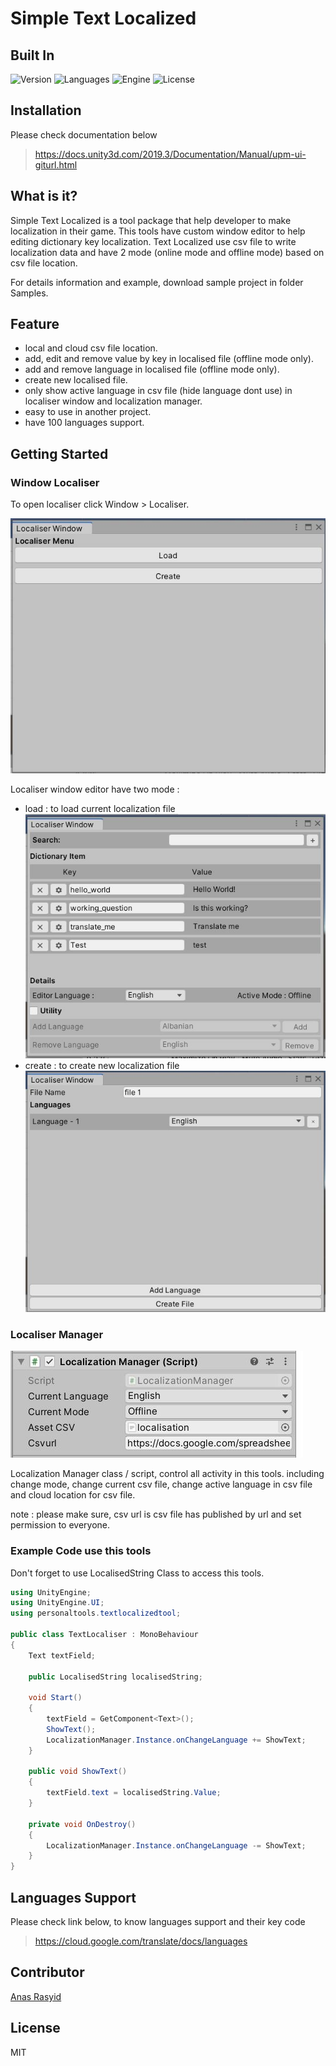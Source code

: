 # Simple Text Localized
## Built In
![Version](https://badgen.net/badge/Release/v1.0.0/blue) ![Languages](https://badgen.net/badge/Languages/C-Sharp/purple)
![Engine](https://badgen.net/badge/Engine/Unity%202019.4.13f1/gray) ![License](https://badgen.net/github/license/micromatch/micromatch)

## Installation
Please check documentation below
> https://docs.unity3d.com/2019.3/Documentation/Manual/upm-ui-giturl.html

## What is it?
Simple Text Localized is a tool package that help developer to make localization in their game. This tools have custom window editor to help editing dictionary key localization. Text Localized use csv file to write localization data and have 2 mode (online mode and offline mode) based on csv file location.

For details information and example, download sample project in folder Samples.

## Feature
- local and cloud csv file location.
- add, edit and remove value by key in localised file (offline mode only).
- add and remove language in localised file (offline mode only).
- create new localised file.
- only show active language in csv file (hide language dont use) in localiser window and localization manager.
- easy to use in another project.
- have 100 languages support.

## Getting Started
### Window Localiser
To open localiser click Window > Localiser.

![image](.\images\localiser-start.JPG)

Localiser window editor have two mode :
- load  : to load current localization file
    ![image](.\images\localiser-load.JPG)
- create : to create new localization file
    ![image](.\images\localiser-create.JPG)

### Localiser Manager
![image](.\images\localiser-manager.JPG)

Localization Manager class / script, control all activity in this tools. including change mode, change current csv file, change active language in csv file and cloud location for csv file. 

note : please make sure, csv url is csv file has published by url and set permission to everyone.

### Example Code use this tools
Don't forget to use LocalisedString Class to access this tools.
```C#
using UnityEngine;
using UnityEngine.UI;
using personaltools.textlocalizedtool;

public class TextLocaliser : MonoBehaviour
{
    Text textField;

    public LocalisedString localisedString;

    void Start()
    {
        textField = GetComponent<Text>();
        ShowText();
        LocalizationManager.Instance.onChangeLanguage += ShowText;
    }

    public void ShowText()
    {
        textField.text = localisedString.Value;
    }

    private void OnDestroy()
    {
        LocalizationManager.Instance.onChangeLanguage -= ShowText;
    }
}
```

## Languages Support
Please check link below, to know languages support and their key code
> https://cloud.google.com/translate/docs/languages

## Contributor
[Anas Rasyid](https://github.com/anasrasyid) 

## License
MIT